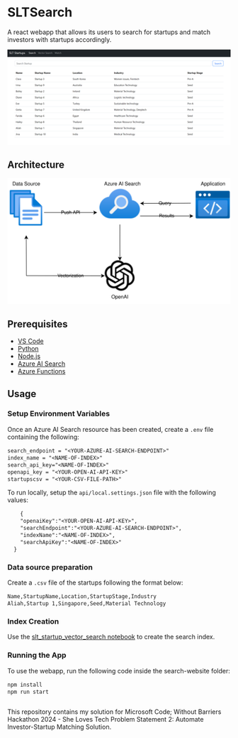 # SLTSearch
A react webapp that allows its users to search for startups and match investors with startups accordingly. 

![website search page picture](pictures/website1.png)

## Architecture 
![solution architecture](pictures/architecture.svg)

## Prerequisites
- [VS Code](https://code.visualstudio.com/Download)
- [Python](https://www.python.org/)
- [Node.js](https://nodejs.org/en)
- [Azure AI Search](https://learn.microsoft.com/en-us/azure/search/search-create-service-portal)
- [Azure Functions](https://learn.microsoft.com/en-us/azure/azure-functions/)

## Usage
### Setup Environment Variables
Once an Azure AI Search resource has been created, create a `.env` file containing the following: 
```
search_endpoint = "<YOUR-AZURE-AI-SEARCH-ENDPOINT>"
index_name = "<NAME-OF-INDEX>"
search_api_key="<NAME-OF-INDEX>"
openapi_key = "<YOUR-OPEN-AI-API-KEY>"
startupscsv = "<YOUR-CSV-FILE-PATH>"
```

To run locally, setup the `api/local.settings.json` file with the following values: 
```
    {
    "openaiKey":"<YOUR-OPEN-AI-API-KEY>",
    "searchEndpoint":"<YOUR-AZURE-AI-SEARCH-ENDPOINT>",
    "indexName":"<NAME-OF-INDEX>",
    "searchApiKey":"<NAME-OF-INDEX>"
  }

```

### Data source preparation
Create a `.csv` file of the startups following the format below: 
```
Name,StartupName,Location,StartupStage,Industry
Aliah,Startup 1,Singapore,Seed,Material Technology
```

### Index Creation
Use the [slt_startup_vector_search notebook](./slt_startup_vector_search.ipynb) to create the search index.

### Running the App
To use the webapp, run the following code inside the search-website folder:
```
npm install
npm run start
```

##    
This repository contains my solution for Microsoft Code; Without Barriers Hackathon 2024 -
She Loves Tech Problem Statement 2: Automate Investor-Startup Matching Solution. 

